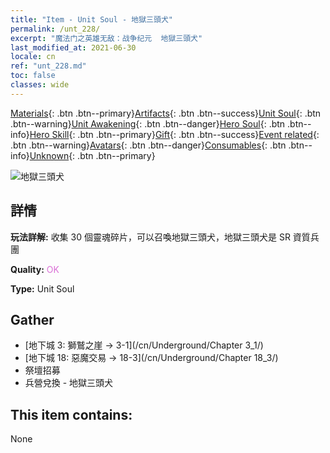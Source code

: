 ```yaml
---
title: "Item - Unit Soul - 地獄三頭犬"
permalink: /unt_228/
excerpt: "魔法门之英雄无敌：战争纪元  地獄三頭犬"
last_modified_at: 2021-06-30
locale: cn
ref: "unt_228.md"
toc: false
classes: wide
---
```

 [Materials](/ItemsCN/){: .btn .btn--primary}[Artifacts](/ItemsCN/Artifacts/){: .btn .btn--success}[Unit Soul](/ItemsCN/UnitSoul/){: .btn .btn--warning}[Unit Awakening](/ItemsCN/UnitAwakening/){: .btn .btn--danger}[Hero Soul](/ItemsCN/HeroSoul/){: .btn .btn--info}[Hero Skill](/ItemsCN/HeroSkill/){: .btn .btn--primary}[Gift](/ItemsCN/Gift/){: .btn .btn--success}[Event related](/ItemsCN/Events/){: .btn .btn--warning}[Avatars](/ItemsCN/Avatars/){: .btn .btn--danger}[Consumables](/ItemsCN/Consumables/){: .btn .btn--info}[Unknown](/ItemsCN/Unknown/){: .btn .btn--primary}

 ![地獄三頭犬](/images/u/ti_santouquan.jpg)

## 詳情
 **玩法詳解:** 收集 30 個靈魂碎片，可以召喚地獄三頭犬，地獄三頭犬是 SR 資質兵團

 **Quality:** <span style="color: #DA70D6">OK</span>

 **Type:** Unit Soul

## Gather

*    [地下城 3: 獅鷲之崖 -> 3-1](/cn/Underground/Chapter 3_1/) 
*    [地下城 18: 惡魔交易 -> 18-3](/cn/Underground/Chapter 18_3/) 
*    祭壇招募 
*    兵營兌換 - 地獄三頭犬 

## This item contains:

  None

